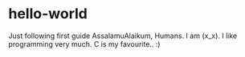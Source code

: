 # hello-world
Just following first guide
AssalamuAlaikum, Humans. I am (x_x). I like programming very much.
C is my favourite.. :)
